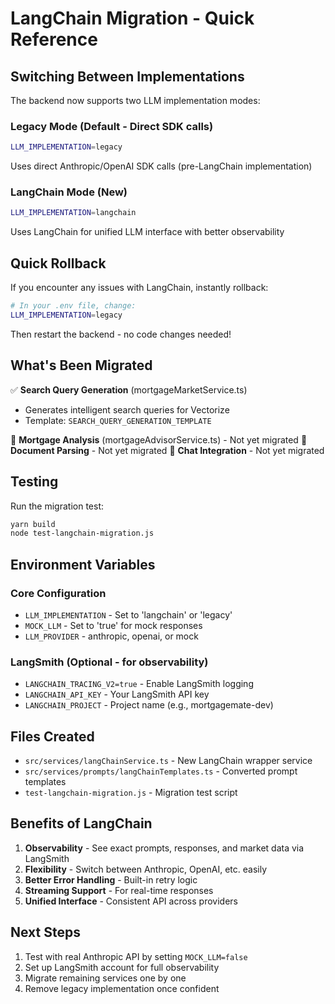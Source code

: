 # LangChain Migration - Quick Reference

## Switching Between Implementations

The backend now supports two LLM implementation modes:

### Legacy Mode (Default - Direct SDK calls)
```bash
LLM_IMPLEMENTATION=legacy
```
Uses direct Anthropic/OpenAI SDK calls (pre-LangChain implementation)

### LangChain Mode (New)
```bash
LLM_IMPLEMENTATION=langchain
```
Uses LangChain for unified LLM interface with better observability

## Quick Rollback

If you encounter any issues with LangChain, instantly rollback:

```bash
# In your .env file, change:
LLM_IMPLEMENTATION=legacy
```

Then restart the backend - no code changes needed!

## What's Been Migrated

✅ **Search Query Generation** (mortgageMarketService.ts)
- Generates intelligent search queries for Vectorize
- Template: `SEARCH_QUERY_GENERATION_TEMPLATE`

🔲 **Mortgage Analysis** (mortgageAdvisorService.ts) - Not yet migrated
🔲 **Document Parsing** - Not yet migrated
🔲 **Chat Integration** - Not yet migrated

## Testing

Run the migration test:
```bash
yarn build
node test-langchain-migration.js
```

## Environment Variables

### Core Configuration
- `LLM_IMPLEMENTATION` - Set to 'langchain' or 'legacy'
- `MOCK_LLM` - Set to 'true' for mock responses
- `LLM_PROVIDER` - anthropic, openai, or mock

### LangSmith (Optional - for observability)
- `LANGCHAIN_TRACING_V2=true` - Enable LangSmith logging
- `LANGCHAIN_API_KEY` - Your LangSmith API key
- `LANGCHAIN_PROJECT` - Project name (e.g., mortgagemate-dev)

## Files Created

- `src/services/langChainService.ts` - New LangChain wrapper service
- `src/services/prompts/langChainTemplates.ts` - Converted prompt templates
- `test-langchain-migration.js` - Migration test script

## Benefits of LangChain

1. **Observability** - See exact prompts, responses, and market data via LangSmith
2. **Flexibility** - Switch between Anthropic, OpenAI, etc. easily
3. **Better Error Handling** - Built-in retry logic
4. **Streaming Support** - For real-time responses
5. **Unified Interface** - Consistent API across providers

## Next Steps

1. Test with real Anthropic API by setting `MOCK_LLM=false`
2. Set up LangSmith account for full observability
3. Migrate remaining services one by one
4. Remove legacy implementation once confident
